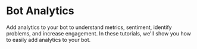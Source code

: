 # Bot Analytics

Add analytics to your bot to understand metrics, sentiment, identify problems, and increase engagement. In these tutorials, we'll show you how to easily add analytics to your bot.
